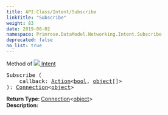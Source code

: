```yaml
---
title: API:Class/Intent/Subscribe
linkTitle: "Subscribe"
weight: 83
date: 2019-08-02
namespace: Primrose.DataModel.Networking.Intent.Subscribe
deprecated: false
no_list: true
---
```

Method of <a href="/docs/api-reference/Class/Intent"><img src="/icons/silk/remote_event.png"/>&nbsp;Intent</a>
<pre class="method-declaration">
Subscribe (
    callback: <a class="type" href="/docs/api-reference/System/Action">Action</a><<a class="type" href="/docs/api-reference/System/Primitives#boolean">bool</a>, <span><a class="type" href="/docs/api-reference/System/object">object</a>[]</span>>
): <a class="type" href="/docs/api-reference/Misc/Connection">Connection</a><<a class="type" href="/docs/api-reference/System/object">object</a>></pre>
<b>Return Type: </b>
<a class="type" href="/docs/api-reference/Misc/Connection">Connection</a><<a class="type" href="/docs/api-reference/System/object">object</a>>
<br/>
<b>Description: </b>